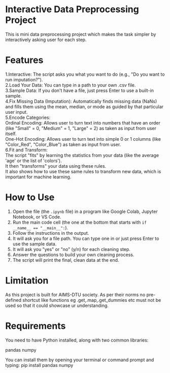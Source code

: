 # Interactive Data Preprocessing Project
This is mini data preprocessing project which makes the task simpler by interactively asking user for each step.

# Features
1.Interactive: The script asks you what you want to do (e.g., "Do you want to run imputation?").  
2.Load Your Data: You can type in a path to your own .csv file.  
3.Sample Data: If you don't have a file, just press Enter to use a built-in sample.  
4.Fix Missing Data (Imputation): Automatically finds missing data (NaNs) and fills them using the mean, median, or mode as guided by that particular user input.  
5.Encode Categories:  
    Ordinal Encoding: Allows user to turn text into numbers that have an order (like "Small" = 0, "Medium" = 1, "Large" = 2) as taken as input from user itself.  
    One-Hot Encoding: Allows user to turn text into simple 0 or 1 columns (like "Color\_Red", "Color\_Blue") as taken as input from user.  
6.Fit and Transform:  
    The script "fits" by learning the statistics from your data (like the average 'age' or the list of 'colors').  
    It then "transforms" your data using these rules.  
    It also shows how to use these same rules to transform new data, which is important for machine learning.  

# How to Use

1.  Open the file (the `.ipynb` file) in a program like Google Colab, Jupyter Notebook, or VS Code.
2.  Run the main code cell (the one at the bottom that starts with `if __name__ == "__main__":`).
3.  Follow the instructions in the output.
4.  It will ask you for a file path. You can type one in or just press Enter to use the sample data.
5.  It will ask you "yes" or "no" (y/n) for each cleaning step.
6.  Answer the questions to build your own cleaning process.
7.  The script will print the final, clean data at the end.


# Limitation
As this project is built for AIMS-DTU society. As per their norms no pre-defined shortcut like functions eg .get,.map,.get_dummies etc must not be used so that it could showcase ur understanding.
# Requirements
You need to have Python installed, along with two common libraries:

pandas
numpy

You can install them by opening your terminal or command prompt and typing:
pip install pandas numpy
